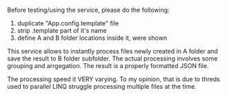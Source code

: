 ﻿Before testing/using the service, please do the following:
1) duplicate "App.config.template" file
2) strip .template part of it's name
3) define A and B folder locations inside it, were shown

This service allows to instantly process files newly created in A folder and save the result to B folder subfolder.
The actual processing involves some grouping and arrgegation. The result is a properly formatted JSON file.

The processing speed it VERY varying. To my opinion, that is due to threds used to parallel LINQ struggle processing multiple files at the time.